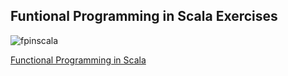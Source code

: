 Funtional Programming in Scala Exercises
---------------------------------------------

![fpinscala](https://images.manning.com/255/340/resize/book/2/a2ed920-d6ed-48fb-8f18-b051b7a09a2a/bjarnason.png)

[Functional Programming in Scala](https://www.manning.com/books/functional-programming-in-scala)